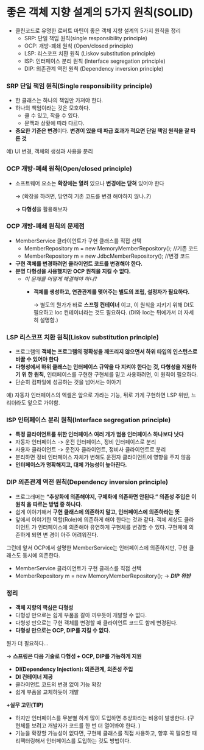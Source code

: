 # 좋은 객체 지향 설계의 5가지 원칙(SOLID)

- 클린코드로 유명한 로버트 마틴이 좋은 객체 지향 설계의 5가지 원칙을 정리
    - SRP: 단일 책임 원칙(single responsibility principle)
    - OCP: 개방-폐쇄 원칙 (Open/closed principle)
    - LSP: 리스코프 치환 원칙 (Liskov substitution principle)
    - ISP: 인터페이스 분리 원칙 (Interface segregation principle)
    - DIP: 의존관계 역전 원칙 (Dependency inversion principle)

### SRP 단일 책임 원칙(Single responsibility principle)

- 한 클래스는 하나의 책임만 가져야 한다.
- 하나의 책임이라는 것은 모호하다.
    - 클 수 있고, 작을 수 있다.
    - 문맥과 상황에 따라 다르다.
- **중요한 기준은 변경**이다. **변경이 있을 때 파급 효과가 적으면 단일 책임 원칙을 잘 따른 것**

예) UI 변경, 객체의 생성과 사용을 분리

### OCP 개방-폐쇄 원칙(Open/closed principle)

- 소프트웨어 요소는 **확장에는 열려** 있으나 **변경에는 닫혀** 있어야 한다
    
    → (확장을 하려면, 당연히 기존 코드를 변경 해야하지 않나..?)
    
    **→ 다형성**을 활용해보자
    
### OCP 개방-폐쇄 원칙의 문제점

- MemberService 클라이언트가 구현 클래스를 직접 선택
    - MemberRepository m = new MemoryMemberRepository(); //기존 코드
    - MemberRepository m = new JdbcMemberRepository(); //변경 코드
- **구현 객체를 변경하려면 클라이언트 코드를 변경해야 한다.**
- **분명 다형성을 사용했지만 OCP 원칙을 지킬 수 없다.**
    - *이 문제를 어떻게 해결해야 하나?*
        - **객체를 생성하고, 연관관계를 맺어주는 별도의 조립, 설정자가 필요하다.**
            
            → 별도의 뭔가가 바로 **스프링 컨테이너** 이고, 이 원칙을 지키기 위해 DI도 필요하고 Ioc 컨테이너라는 것도 필요하다. (DI와 Ioc는 뒤에가서 더 자세히 설명함.) 
            

### LSP 리스코프 치환 원칙(Liskov substitution principle)

- 프로그램의 **객체는 프로그램의 정확성을 깨뜨리지 않으면서 하위 타입의 인스턴스로 바꿀
수 있어야 한다**
- **다형성에서 하위 클래스는 인터페이스 규약을 다 지켜야 한다는 것, 다형성을 지원하기 위
한 원칙,** 인터페이스를 구현한 구현체를 믿고 사용하려면, 이 원칙이 필요하다.
- 단순히 컴파일에 성공하는 것을 넘어서는 이야기

예) 자동차 인터페이스의 엑셀은 앞으로 가라는 기능, 뒤로 가게 구현하면 LSP 위반, 느리더라도 앞으로 가야함.

### ISP 인터페이스 분리 원칙(Interface segregation principle)

- **특정 클라이언트를 위한 인터페이스 여러 개가 범용 인터페이스 하나보다 낫다**
- 자동차 인터페이스 -> 운전 인터페이스, 정비 인터페이스로 분리
- 사용자 클라이언트 -> 운전자 클라이언트, 정비사 클라이언트로 분리
- 분리하면 정비 인터페이스 자체가 변해도 운전자 클라이언트에 영향을 주지 않음
- **인터페이스가 명확해지고, 대체 가능성이 높아진다.**

### DIP 의존관계 역전 원칙(Dependency inversion principle)

- 프로그래머는 **“추상화에 의존해야지, 구체화에 의존하면 안된다.” 의존성 주입은 이 원칙
을 따르는 방법 중 하나다.**
- 쉽게 이야기해서 **구현 클래스에 의존하지 말고, 인터페이스에 의존하라는 뜻**
- 앞에서 이야기한 역할(Role)에 의존하게 해야 한다는 것과 같다. 객체 세상도 클라이언트
가 인터페이스에 의존해야 유연하게 구현체를 변경할 수 있다. 구현체에 의존하게 되면 변
경이 아주 어려워진다.

그런데 앞서 OCP에서 설명한 MemberService는 인터페이스에 의존하지만, 구현 클래스도
동시에 의존한다.

- MemberService 클라이언트가 구현 클래스를 직접 선택
- MemberRepository m = new MemoryMemberRepository(); → ***DIP 위반***

### 정리

- **객체 지향의 핵심은 다형성**
- 다형성 만으로는 쉽게 부품을 갈아 끼우듯이 개발할 수 없다.
- 다형성 만으로는 구현 객체를 변경할 때 클라이언트 코드도 함께 변경된다.
- **다형성 만으로는 OCP, DIP를 지킬 수 없다.**

뭔가 더 필요하다…

→ **스프링은 다음 기술로 다형성 + OCP, DIP를 가능하게 지원**

- **DI(Dependency Injection): 의존관계, 의존성 주입**
- **DI 컨테이너 제공**
- 클라이언트 코드의 변경 없이 기능 확장
- 쉽게 부품을 교체하듯이 개발

**+실무 고민(TIP)**

- 하지만 인터페이스를 무분별 하게 많이 도입하면 추상화라는 비용이 발생한다. (구현체를 보려고 개발자가 코드를 한 번 더 열어봐야 한다. )
- 기능을 확장할 가능성이 없다면, 구현체 클래스를 직접 사용하고, 향후 꼭 필요할 때 리팩터링해서 인터페이스를 도입하는 것도 방법이다.
